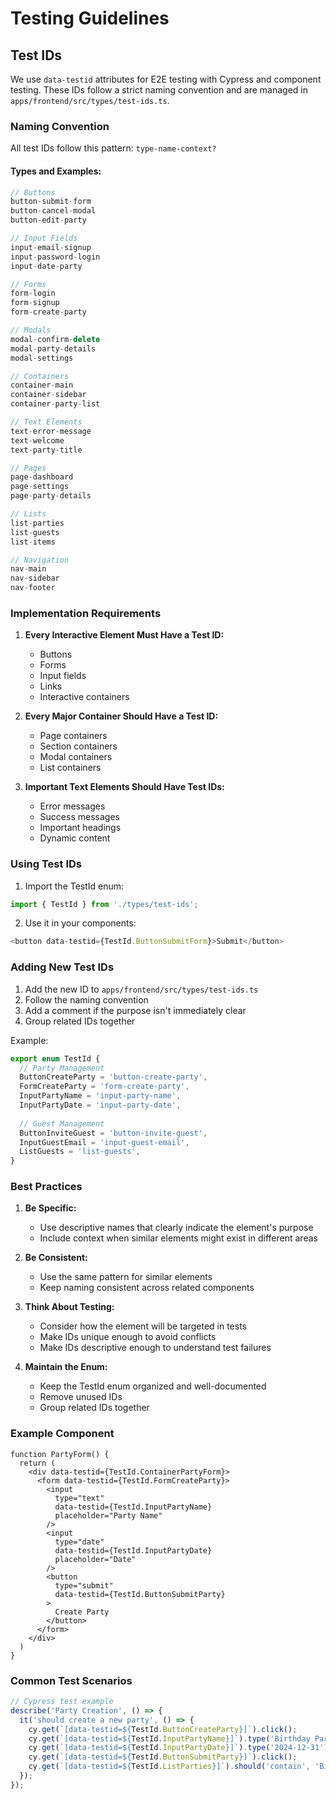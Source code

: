 # Testing Guidelines

## Test IDs

We use `data-testid` attributes for E2E testing with Cypress and component testing. These IDs follow a strict naming convention and are managed in `apps/frontend/src/types/test-ids.ts`.

### Naming Convention

All test IDs follow this pattern: `type-name-context?`

#### Types and Examples:

```typescript
// Buttons
button-submit-form
button-cancel-modal
button-edit-party

// Input Fields
input-email-signup
input-password-login
input-date-party

// Forms
form-login
form-signup
form-create-party

// Modals
modal-confirm-delete
modal-party-details
modal-settings

// Containers
container-main
container-sidebar
container-party-list

// Text Elements
text-error-message
text-welcome
text-party-title

// Pages
page-dashboard
page-settings
page-party-details

// Lists
list-parties
list-guests
list-items

// Navigation
nav-main
nav-sidebar
nav-footer
```

### Implementation Requirements

1. **Every Interactive Element Must Have a Test ID:**
   - Buttons
   - Forms
   - Input fields
   - Links
   - Interactive containers

2. **Every Major Container Should Have a Test ID:**
   - Page containers
   - Section containers
   - Modal containers
   - List containers

3. **Important Text Elements Should Have Test IDs:**
   - Error messages
   - Success messages
   - Important headings
   - Dynamic content

### Using Test IDs

1. Import the TestId enum:
```typescript
import { TestId } from './types/test-ids';
```

2. Use it in your components:
```typescript
<button data-testid={TestId.ButtonSubmitForm}>Submit</button>
```

### Adding New Test IDs

1. Add the new ID to `apps/frontend/src/types/test-ids.ts`
2. Follow the naming convention
3. Add a comment if the purpose isn't immediately clear
4. Group related IDs together

Example:
```typescript
export enum TestId {
  // Party Management
  ButtonCreateParty = 'button-create-party',
  FormCreateParty = 'form-create-party',
  InputPartyName = 'input-party-name',
  InputPartyDate = 'input-party-date',
  
  // Guest Management
  ButtonInviteGuest = 'button-invite-guest',
  InputGuestEmail = 'input-guest-email',
  ListGuests = 'list-guests',
}
```

### Best Practices

1. **Be Specific:**
   - Use descriptive names that clearly indicate the element's purpose
   - Include context when similar elements might exist in different areas

2. **Be Consistent:**
   - Use the same pattern for similar elements
   - Keep naming consistent across related components

3. **Think About Testing:**
   - Consider how the element will be targeted in tests
   - Make IDs unique enough to avoid conflicts
   - Make IDs descriptive enough to understand test failures

4. **Maintain the Enum:**
   - Keep the TestId enum organized and well-documented
   - Remove unused IDs
   - Group related IDs together

### Example Component

```tsx
function PartyForm() {
  return (
    <div data-testid={TestId.ContainerPartyForm}>
      <form data-testid={TestId.FormCreateParty}>
        <input
          type="text"
          data-testid={TestId.InputPartyName}
          placeholder="Party Name"
        />
        <input
          type="date"
          data-testid={TestId.InputPartyDate}
          placeholder="Date"
        />
        <button
          type="submit"
          data-testid={TestId.ButtonSubmitParty}
        >
          Create Party
        </button>
      </form>
    </div>
  )
}
```

### Common Test Scenarios

```typescript
// Cypress test example
describe('Party Creation', () => {
  it('should create a new party', () => {
    cy.get(`[data-testid=${TestId.ButtonCreateParty}]`).click();
    cy.get(`[data-testid=${TestId.InputPartyName}]`).type('Birthday Party');
    cy.get(`[data-testid=${TestId.InputPartyDate}]`).type('2024-12-31');
    cy.get(`[data-testid=${TestId.ButtonSubmitParty}]`).click();
    cy.get(`[data-testid=${TestId.ListParties}]`).should('contain', 'Birthday Party');
  });
});
``` 